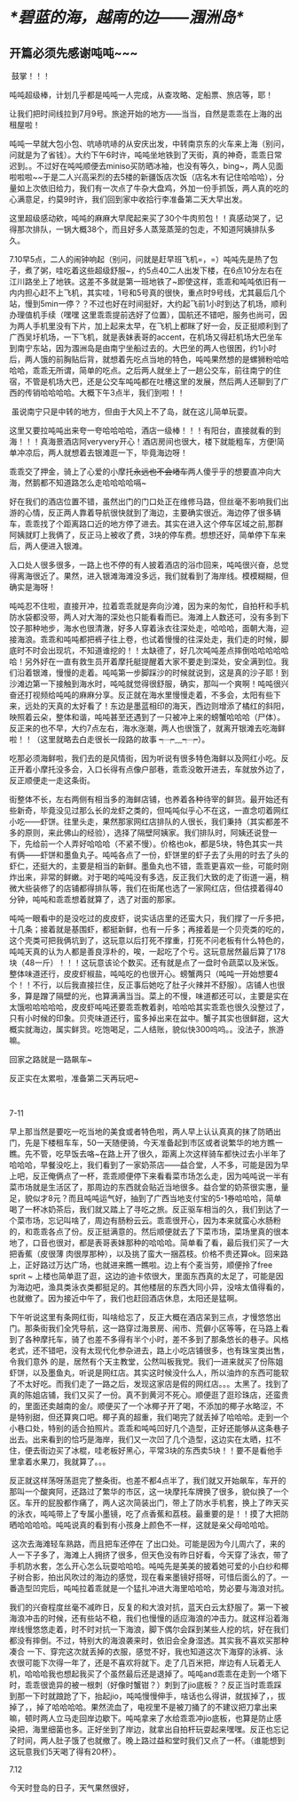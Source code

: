 # ***\*碧蓝的海，越南的边——涠洲岛\****

## 开篇必须先感谢吨吨~~~

​	鼓掌！！！

​	吨吨超级棒，计划几乎都是吨吨一人完成，从查攻略、定船票、旅店等，耶！

​	让我们把时间线拉到7月9号。旅途开始的地方——当当，自然是乖乖在上海的出租屋啦！

吨吨一早就大包小包、吭哧吭哧的从安庆出发，中转南京东的火车来上海（别问，问就是为了省钱）。大约下午6时许，吨吨坐地铁到了天街，真的神奇，乖乖日常迟到。。不过好在吨吨顺便去miniso买防晒冰袖，也没有等久，bing~，两人见面啦啦啦~~于是二人兴高采烈的去5楼的新疆饭店次饭（店名木有记住哈哈哈），分量如上次依旧给力，我们有一次点了牛杂大盘鸡，外加一份手抓饭，两人真的吃的心满意足，约莫9时许，我们回到家中收拾行李准备第二天大早出发。

这里超级感动欸，吨吨的麻麻大早爬起来买了30个牛肉煎包！！真感动哭了，记得那次排队，一锅大概38个，而且好多人蒸笼蒸笼的包走，不知道阿姨排队多久。

​	7.10早5点，二人的闹钟响起（别问，问就是赶早班飞机=，=）吨吨先是热了包子，煮了粥，哇吃着这些超级舒服~，约5点40二人出发下楼，在6点10分左右在江川路坐上了地铁。这差不多就是第一班地铁了~即使这样，乖乖和吨吨依旧有一内内担心赶不上飞机，其实哇，1号和5号真的很快，重点时9号线，尤其最后几个站，慢到5min一停？？不过也好在时间挺好，大约起飞前1小时到达了机场，顺利办理值机手续（嘿嘿 这里乖乖提前选好了位置），国航还不错吧，服务也尚可，因为两人手机里没有下片，加上起来太早，在飞机上都眯了好一会，反正挺顺利到了广西吴圩机场，一下飞机，就是表妹表哥的accent，在机场又得赶机场大巴坐车到南宁东站，因为涠洲岛是由南宁坐船过去的。大巴坐的两人也很困，约1小时后，两人饿的前胸贴后背，就想着先吃点当地的特色，吨吨果然想的是螺狮粉哈哈哈哈，乖乖无所谓，简单的吃点。之后两人就坐上了一趟公交车，前往南宁的住宿，不管是机场大巴，还是公交车吨吨都在吐槽这里的发展，然后两人还聊到了广西的传销哈哈哈哈。大概下午3点半，我们到啦！！

​	虽说南宁只是中转的地方，但由于大风上不了岛，就在这儿简单玩耍。

​	这里又要拉吨吨出来夸一夸哈哈哈哈，酒店一级棒！！！有阳台，直接就看的到海！！！真海景酒店阿veryvery开心！酒店房间也很大，楼下就能粗车，方便!简单冲凉后，两人就想着去银滩逛一下，毕竟海边呀！

​	乖乖交了押金，骑上了心爱的小摩托~~永远也不会堵车~~两人傻乎乎的想要直冲向大海，然鹅都不知道路怎么走哈哈哈哈嗝~

​	好在我们的酒店位置不错，虽然出门的门口处正在维修马路，但丝毫不影响我们出游的心情，反正两人靠着导航很快就到了海边，主要确实很近。海边停了很多辆车，乖乖找了个距离路口近的地方停了进去。其实在进入这个停车区域之前,那群阿姨就盯上我俩了，反正马上被收了费，3块的停车费。想想还好，简单停下车来后，两人便进入银滩。

​	入口处人很多很多，一路上也不停的有人披着酒店的浴巾回来，吨吨很兴奋，总觉得离海很近了。果然，进入银滩海滩没多远，我们就看到了海岸线。模模糊糊，但确实是海呀！

​	吨吨忍不住啦，直接开冲，拉着乖乖就是奔向沙滩，因为来的匆忙，自拍杆和手机防水袋都没带，两人对大海的深处也只能看看而已。海滩上人数还可，没有多到下饺子那种地步，海水也很清澈，好多人穿着泳衣往深处走，哈哈哈，面朝大海，迎接海浪。乖乖和吨吨都把裤子往上卷，也试着慢慢的往深处走，我们走的时候，脚底时不时会出现坑，不知道谁挖的！！太缺德了，好几次吨吨差点摔倒哈哈哈哈哈哈！另外好在一直有救生员开着摩托艇提醒着大家不要走到深处，安全满到位。我们沿着银滩，慢慢的走着。吨吨第一步脚踩沙的时候就说到，这是真的沙子耶！到沙滩边第一下接触到海水时，吨吨就觉得很舒服，确实，那叫一个爽啊！吨吨很兴奋还打视频给吨吨的麻麻分享。反正就在海水里慢慢走着，不多会，太阳有些下来，远处的天真的太好看了！东边是墨蓝相印的海天，西边则增添了橘红的斜阳，映照着云朵，整体和谐，吨吨甚至还遇到了一只被冲上来的螃蟹哈哈哈（尸体）。反正来的也不早，大约7点左右，海水涨潮，两人也很饿了，就离开银滩去吃海鲜啦！！（这里就略去白走很长一段路的故事 ┭┮﹏┭┮）。

​	吃那必须海鲜啦，我们去的是风情街，因为听说有很多特色海鲜以及网红小吃。反正开着小摩托没多会，入口长得有点像户部巷，乖乖没敢开进去，车就放外边了，反正顺便走一走这条街。

​	街整体不长，左右两侧有相当多的海鲜店铺，也养着各种待宰的鲜货。最开始还有些新奇，毕竟没见过那么长的龙虾之类的，但吨吨似乎心不在这，一直念叨着网红小吃——虾饼。往里头走，果然那家网红店排队的人很长，我们秉持（其实都差不多的原则，来此佛山的经验），选择了隔壁阿姨家。我们排队时，阿姨还说登一下，先给前一个人弄好哈哈哈（不紧不慢）。价格也ok，都是5块，特色其实一共有俩——虾饼和墨鱼丸子。吨吨各点了一份，虾饼里的虾子去了头用的时去了头的虾仁，还挺大的，主要是相当的新鲜。墨鱼丸也不错，乖乖更喜欢一些，可能时刚炸出来，非常的鲜嫩。对于喝的吨吨没有多选，反正我们大致的走了街道一遍，稍微大些装修了的店铺都得排队等，我们在街尾也选了一家网红店，但估摸着得40分钟，吨吨和乖乖想着就算了，选了对面的那家。

 吨吨一眼看中的是没吃过的皮皮虾，说实话店里的还蛮大只，我们撑了一斤多把，十几条；接着就是基围虾，都挺新鲜，也有一斤多；再接着是一个贝壳类的吃的，这个壳类可把我俩坑到了，这玩意以后打死不撑重，打死不问老板有什么特色的，吨吨天真的认为人都是善良淳朴的，唉，一起吃了个亏。这玩意居然最后算了178块（48一斤）！！！这玩意该论个数买。还有就是点了一盘时令蔬菜以及米饭。整体味道还行，皮皮虾椒盐，吨吨吃的也很开心。螃蟹两只（吨吨一开始想要4个！！不行，以后我直接拦住，反正事后她吃了肚子火辣并不舒服）。店铺人也很多，算是蹭了隔壁的光，也算满满当当。菜上的不慢，味道都还可以，主要是实在太饿啦哈哈哈哈，皮皮虾吨吨还要乖乖教着剥，哈哈哈其实乖乖也很久没整过了，只有小时候的印象。贝壳味道还行，蛮多掉出来在盆中。蟹子其实也很鲜甜，这大概实就海边，属实鲜货。吃饱喝足，二人结账，貌似快300呜呜。。没法子，旅游嘛。

回家之路就是一路飙车~	

反正实在太累啦，准备第二天再玩吧~

​	

7-11

早上那当然是要吃一吃当地的美食或者特色啦，两人早上认认真真的抹了防晒出门，先是下楼租车车，50一天随便骑，今天准备起到市区或者说繁华的地方瞧一瞧。先不管，吃早饭去咯~在路上开了很久，距离上次这样骑车都快过去小半年了哈哈哈，早餐没吃上，我们看到了一家奶茶店——益合堂，人不多，可能是因为早上吧，反正俺俩点了一杯，乖乖顺便停下来看看菜市场怎么走，因为吨吨说一半有菜市场就是生活区了，那周边的东西就会贴近当地很多。益合堂的奶茶很实惠，量足，貌似才8元？而且吨吨运气好，抽到了广西当地支付宝的5-1券哈哈哈，简单喝了一杯冰奶茶后，我们就又踏上了寻吃之旅。反正驱车相当的久，我们到达了一个菜市场，忘记叫啥了，周边有肠粉云云。乖乖很开心，因为本来就蛮心水肠粉的，和乖乖各点了份。反正挺满意的。然后顺便就去了下菜市场，菜场里真的很本地了，口音也很对，都是表哥表妹那种的哈哈哈。简单看了看，最后我们买了一大把香蕉（皮很薄 肉很厚那种），以及挑了蛮大一捆荔枝。价格不贵还算ok。回来路上，正好路过万达广场，也就进来瞧一瞧啦。边上有个麦当劳，顺便拎了free sprit ~ 上楼也简单逛了逛，这边的迪卡侬很大，里面东西真的太足了，可能是因为海边吧，渔具类泳衣类都挺足的。其他楼层的东西大同小异，没啥太值得看的，也就撤了。因为接近中午了，我们也赶回酒店休息，太阳还是猛啊。

​	下午听说这里有条网红街，叫啥给忘了，反正大概在酒店呆到三点，才慢悠悠出门。那条街我们全凭导航，这一路穿过海景房、闹市、荒僻小区等等，在马路上看到了各种摩托车，骑了也差不多得有半个小时，差不多到了那条悠长的巷子。风格老式，还不错吧，没有太现代化参杂进去，路上小吃店铺很多，也有珠宝类出售，令我们意外 的是，居然有个天主教堂，公然叫板我党。我们一进来就买了份陈姐虾饼，以及墨鱼丸，听说是网红店。其实这时候没什么人，所以油炸的东西可能软了不太好吃。而我们走了一路之后，发现这家店是假的网红店。。。太黑了。找到了真的陈姐店铺，我们又买了一份。真不到黄河不死心。顺便逛了逛珍珠店，还蛮贵的，里面还卖越南的金/。顺便买了一个冰椰子开了喝，不添加的椰子水略涩，不是特别甜，但还算爽口吧。椰子真的超重，我们喝完了就丢掉了哈哈哈。走到一个小巷口处，特别的适合拍照片。乖乖和吨吨凹好几个造型，正好还能够从这条巷子出去。出来看到的恰巧是海岸，我们又一次凹了几个造型，这边实在太晒，扛不住，便去街边买了冰棍，哇老板好黑心，平常3块的东西卖5块！！要不是看他手里拿着水果刀，我就算了。。。

反正就这样荡呀荡逛完了整条街。也差不都4点半了，我们就又开始飙车，车开的那叫一个酸爽阿，还路过了繁华的市区，这一块摩托车牌换了很多，貌似换了一个区。车开的屁股都作痛了，两人这次简装出门，带上了防水手机套，换上了昨天买的泳衣，吨吨带上了专属小墨镜，吃了点香蕉和荔枝。最重要的是！！摸了大把防晒哈哈哈哈。吨吨说真的看到有小孩身上颜色不一样，这就是亲父母哈哈哈。

​	这次去海滩轻车熟路，而且把车还停在 了出口处。可能是因为今儿周六了，来的人一下子多了，海滩上人拥挤了很多，但天色没有昨日好看，今天穿了泳衣，带了手机防水套，怎么开心怎么玩耍哈哈哈。吨吨先是美美的披着她可爱的小白纱和椰子树合影，拍出风吹过的海边的感觉，现在看来墨镜好搭呀，可惜后面么的了。一番造型凹完后，吨吨拉着乖就是一个猛扎冲进大海里哈哈哈，势必要与海浪对抗。

​	我们的兴奋程度丝毫不减昨日，反复的和大浪对抗，蓝天白云太舒服了。第一下被海浪冲击的时候，还有些站不稳，我们也慢慢的适应海浪的冲击力。就这样沿着海岸线慢悠悠走着，时不时对抗一下海浪，脚下偶尔会踩到某些人挖的坑，好在我们都没有摔倒。不过，特别大的海浪袭来时，依旧会全身湿透。其实我不喜欢买那种凑合 一下、穿完这次就丢掉的衣服，感觉不好，我也知道这次下海穿的泳裤、泳衣很可能下次得一年了，还是不喜欢将就下。走了几百米把，岸边有人玩着无人机，哈哈哈我也想起我买了个虽然最后还是退掉了。吨吨and乖乖在走到一个塔下时，乖乖很诡异的被一根刺（好像时蟹钳？）刺到了jio底板？？反正当时乖乖踩到那一下时就踉跄了下，抬起jio，吨吨慢慢伸手，啥话也么得讲，就拔掉了，，拔掉了，，掉了哈哈哈哈。果然流血了，电视里不是被刀捅了的不建议把刀拿出来嘛，顿时两人立马走回岸边歇下。吨吨拿来了水给乖乖冲jio底板，也算是防止感染把，海里细菌也多。正好坐到了岸边，就拿出自拍杆玩耍起来嘿嘿。反正也忘记了时间，两人肚子饿了也就撤了。晚上路过益和堂时我们又点了一杯。（谁能想到这玩意我们5天喝了得有20杯）。

7.12

今天时登岛的日子，天气果然很好，